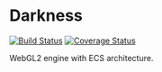 # Darkness

[![Build Status](https://travis-ci.com/PrincessGod/Darkness.svg?branch=master)](https://travis-ci.com/PrincessGod/Darkness)
[![Coverage Status](https://coveralls.io/repos/github/PrincessGod/Darkness/badge.svg)](https://coveralls.io/github/PrincessGod/Darkness)

WebGL2 engine with ECS architecture.
